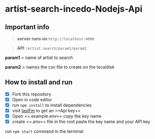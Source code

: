 # artist-search-incedo-Nodejs-Api


## Important info
> **server runs on** `http://localhost:4000`

> **API** `/artist.search/param1/param2`



**param1** = name of artist to search

**param2** = names the csv file to create on the localdisk


## How to install and run 
- [x] Fork this repository
- [x] Open in code editor
- [x] run `npm install` to install dependencies 
- [x] visit [lastFm](https://www.last.fm/api/show/artist.search) to get an ==Api key==
- [x] Open ==.example.env== copy the key name
- [x] create ==.env== file in the root paste the key name and your API key

run `npm start` command in the terminal





